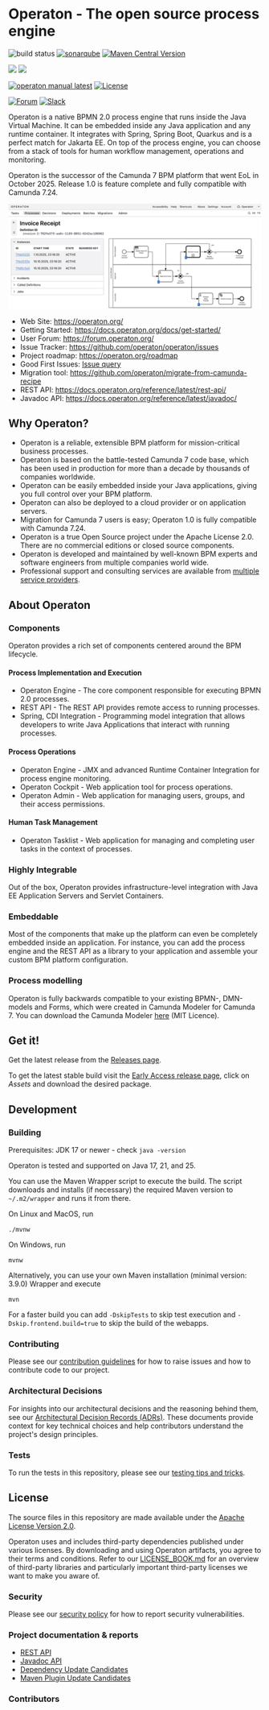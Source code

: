 # Operaton - The open source process engine

![build status](https://github.com/operaton/operaton/actions/workflows/build.yml/badge.svg?branch=main)
[![sonarqube](https://img.shields.io/sonar/tests/operaton_operaton?server=https%3A%2F%2Fsonarcloud.io&logo=sonarcloud)](https://sonarcloud.io/project/overview?id=operaton_operaton)
[![Maven Central Version](https://img.shields.io/maven-central/v/org.operaton.bpm/operaton-bom-root?color=blue&logo=apachemaven)](https://central.sonatype.com/search?q=org.operaton)

![](https://tokei.rs/b1/github/operaton/operaton?label=Files&category=files)
![](https://tokei.rs/b1/github/operaton/operaton?label=LOC&category=code)

[![operaton manual latest](https://img.shields.io/badge/manual-latest.svg)](https://docs.operaton.org/)
[![License](https://img.shields.io/github/license/operaton/operaton?color=blue&logo=apache)](https://github.com/operaton/operaton/blob/main/LICENSE)


[![Forum](https://img.shields.io/badge/forum-Operaton-green)](https://forum.operaton.org/)
[![Slack](https://img.shields.io/badge/chat-Slack-purple)](https://join.slack.com/t/operaton/shared_invite/zt-3fiodp5cz-vM2h5uDZi9JbCZZqG~6WEA)

Operaton is a native BPMN 2.0 process engine that runs inside the Java Virtual Machine. 
It can be embedded inside any Java application and any runtime container. 
It integrates with Spring, Spring Boot, Quarkus and is a perfect match for Jakarta EE. 
On top of the process engine, you can choose from a stack of tools for human workflow management, operations and monitoring.

Operaton is the successor of the Camunda 7 BPM platform that went EoL in October 2025.
Release 1.0 is feature complete and fully compatible with Camunda 7.24.

![operaton-app](docs/assets/operaton-app.png "Screenshot")
 
- Web Site: https://operaton.org/
- Getting Started: https://docs.operaton.org/docs/get-started/
- User Forum: https://forum.operaton.org/
- Issue Tracker: https://github.com/operaton/operaton/issues
- Project roadmap: https://operaton.org/roadmap
- Good First Issues: [Issue query](https://github.com/search?q=org%3Aoperaton+is%3Aopen+label%3A%22good+first+issue%22&type=issues&query=org%3Aoperaton+is%3Aopen+is%3Apr)
- Migration tool: https://github.com/operaton/migrate-from-camunda-recipe
- REST API: https://docs.operaton.org/reference/latest/rest-api/
- Javadoc API: https://docs.operaton.org/reference/latest/javadoc/

## Why Operaton?

- Operaton is a reliable, extensible BPM platform for mission-critical business processes.
- Operaton is based on the battle-tested Camunda 7 code base, which has been used in production for more than a decade by thousands of companies worldwide.
- Operaton can be easily embedded inside your Java applications, giving you full control over your BPM platform.
- Operaton can also be deployed to a cloud provider or on application servers.
- Migration for Camunda 7 users is easy; Operaton 1.0 is fully compatible with Camunda 7.24.
- Operaton is a true Open Source project under the Apache License 2.0. There are no commercial editions or closed source components.
- Operaton is developed and maintained by well-known BPM experts and software engineers from multiple companies world wide.
- Professional support and consulting services are available from [multiple service providers](https://operaton.org/service-providers/).

## About Operaton

### Components

Operaton provides a rich set of components centered around the BPM lifecycle.

#### Process Implementation and Execution

- Operaton Engine - The core component responsible for executing BPMN 2.0 processes.
- REST API - The REST API provides remote access to running processes.
- Spring, CDI Integration - Programming model integration that allows developers to write Java Applications that interact with running processes.

#### Process Operations

- Operaton Engine - JMX and advanced Runtime Container Integration for process engine monitoring.
- Operaton Cockpit - Web application tool for process operations.
- Operaton Admin - Web application for managing users, groups, and their access permissions.

#### Human Task Management

- Operaton Tasklist - Web application for managing and completing user tasks in the context of processes.

### Highly Integrable

Out of the box, Operaton provides infrastructure-level integration with Java EE Application Servers and Servlet Containers.

### Embeddable

Most of the components that make up the platform can even be completely embedded inside an application. For instance, you can add the process engine and the REST API as a library to your application and assemble your custom BPM platform configuration.

### Process modelling

Operaton is fully backwards compatible to your existing BPMN-, DMN-models and Forms, which were created in Camunda Modeler for Camunda 7. You can download the Camunda Modeler [here](https://camunda.com/download/modeler/) (MIT Licence).

## Get it!

Get the latest release from the [Releases page](https://github.com/operaton/operaton/releases).

To get the latest stable build visit the [Early Access release page]([https://github.com/operaton/operaton/actions/workflows/nighly-build.yml?query=branch%3Amain+event%3Aschedule+is%3Asuccess++](https://github.com/operaton/operaton/releases/tag/early-access)), click on _Assets_ and download the desired package.

## Development

### Building

Prerequisites: JDK 17 or newer - check `java -version`

Operaton is tested and supported on Java 17, 21, and 25.

You can use the Maven Wrapper script to execute the build. The script downloads and installs (if necessary) the required Maven version to `~/.m2/wrapper` and runs it from there.

On Linux and MacOS, run
```shell
./mvnw
```

On Windows, run
```shell
mvnw
```

Alternatively, you can use your own Maven installation (minimal version: 3.9.0) Wrapper and execute
```shell
mvn
```

For a faster build you can add `-DskipTests` to skip test execution and `-Dskip.frontend.build=true` to skip the build of the webapps.

### Contributing

Please see our [contribution guidelines](CONTRIBUTING.md) for how to raise issues and how to contribute code to our project.

### Architectural Decisions

For insights into our architectural decisions and the reasoning behind them, see our [Architectural Decision Records (ADRs)](docs/decisions/). These documents provide context for key technical choices and help contributors understand the project's design principles.

### Tests

To run the tests in this repository, please see our [testing tips and tricks](TESTING.md).

## License

The source files in this repository are made available under the [Apache License Version 2.0](./LICENSE).

Operaton uses and includes third-party dependencies published under various licenses. By downloading and using Operaton artifacts, you agree to their terms and conditions. Refer to our [LICENSE_BOOK.md](./distro/license-book/src/main/resources/LICENSE_BOOK.md) for an overview of third-party libraries and particularly important third-party licenses we want to make you aware of.

### Security

Please see our [security policy](SECURITY.md) for how to report security vulnerabilities.

### Project documentation & reports

- [REST API](https://operaton.github.io/operaton/rest-api/index.html)
- [Javadoc API](https://operaton.github.io/javadoc/index.html)
- [Dependency Update Candidates](https://operaton.github.io/operaton/reports/dependency-updates-aggregate-report.html)
- [Maven Plugin Update Candidates](https://operaton.github.io/operaton/reports/plugin-updates-aggregate-report.html)

### Contributors

<!-- ALL-CONTRIBUTORS-LIST:START - Do not remove or modify this section -->
<!-- prettier-ignore-start -->
<!-- markdownlint-disable -->

<!-- markdownlint-restore -->
<!-- prettier-ignore-end -->

<!-- ALL-CONTRIBUTORS-LIST:END -->
